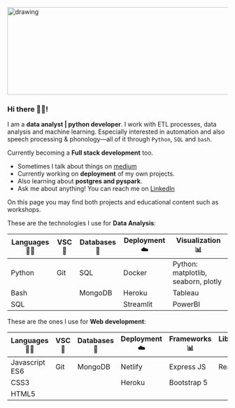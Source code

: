 <img src="https://user-images.githubusercontent.com/54676992/119858011-5a4a4500-bf14-11eb-9729-0f6c639bc87b.png" alt="drawing" width="900" height="200" clas="center"/>


### Hi there 🙋‍♂️!

I am a **data analyst | python developer**. I work with ETL processes, data analysis and machine learning. Especially interested in automation and also speech processing & phonology—all of it through `Python`, `SQL` and `bash`.

Currently becoming a **Full stack development** too.

-  Sometimes I talk about things on [medium](https://medium.com/@fernandocostapradillo/starting-off-a-python-data-science-project-on-github-ec160fd97c63)
-  Currently working on **deployment** of my own projects.
-  Also learning about **postgres and pyspark**.
-  Ask me about anything! You can reach me on [LinkedIn](https://www.linkedin.com/in/fernandocostapradillo/)

On this page you may find both projects and educational content such as workshops.

These are the technologies I use for **Data Analysis**:

| **Languages** 🧑‍💻 | **VSC** 📆| **Databases** 🐬| **Deployment** ☁️ | **Visualization** 📊|
| --------------- | --------------- | --------------- | --------------- | --------------- |
| Python | Git| SQL | Docker | Python: matplotlib, seaborn, plotly |
| Bash | | MongoDB | Heroku | Tableau
| SQL|  |  | Streamlit | PowerBI

These are the ones I use for **Web development**:

| **Languages** 🧑‍💻 | **VSC** 📆| **Databases** 🐬| **Deployment** ☁️ | **Frameworks** 📊| **Libraries** 📚 | **Runtime** 🏃‍♂️ |
| --------------- | --------------- | --------------- | --------------- | --------------- |--------------- |--------------- |
| Javascript ES6 | Git| MongoDB | Netlify | Express JS | React JS | NodeJS
| CSS3 | |  | Heroku | Bootstrap 5 |  | |
| HTML5 |  |  |  |  |  | |
